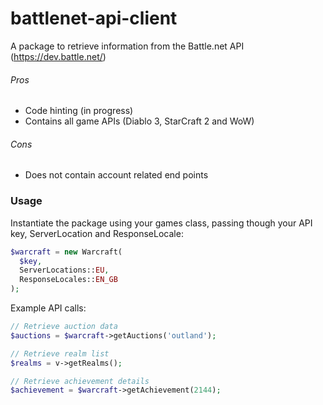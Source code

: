 battlenet-api-client
====================

A package to retrieve information from the Battle.net API (https://dev.battle.net/)

###### Pros
- Code hinting (in progress)
- Contains all game APIs (Diablo 3, StarCraft 2 and WoW) 

###### Cons
- Does not contain account related end points

### Usage

Instantiate the package using your games class, passing though your API key, ServerLocation and ResponseLocale:

```php
$warcraft = new Warcraft(
  $key,
  ServerLocations::EU,
  ResponseLocales::EN_GB
);
```

Example API calls:

```php
// Retrieve auction data
$auctions = $warcraft->getAuctions('outland');

// Retrieve realm list
$realms = v->getRealms();

// Retrieve achievement details
$achievement = $warcraft->getAchievement(2144);
```
